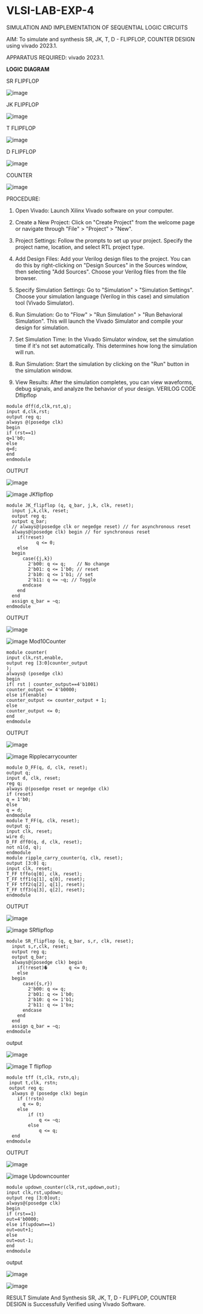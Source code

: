 # VLSI-LAB-EXP-4
SIMULATION AND IMPLEMENTATION OF SEQUENTIAL LOGIC CIRCUITS

AIM: 
 To simulate and synthesis SR, JK, T, D - FLIPFLOP, COUNTER DESIGN using vivado 2023.1.

APPARATUS REQUIRED:
vivado 2023.1.

**LOGIC DIAGRAM**

SR FLIPFLOP

![image](https://github.com/navaneethans/VLSI-LAB-EXP-4/assets/6987778/77fb7f38-5649-4778-a987-8468df9ea3c3)


JK FLIPFLOP

![image](https://github.com/navaneethans/VLSI-LAB-EXP-4/assets/6987778/1510e030-4ddc-42b1-88ce-d00f6f0dc7e6)

T FLIPFLOP

![image](https://github.com/navaneethans/VLSI-LAB-EXP-4/assets/6987778/7a020379-efb1-4104-85ee-439d660baa08)


D FLIPFLOP

![image](https://github.com/navaneethans/VLSI-LAB-EXP-4/assets/6987778/dda843c5-f0a0-4b51-93a2-eaa4b7fa8aa0)


COUNTER

![image](https://github.com/navaneethans/VLSI-LAB-EXP-4/assets/6987778/a1fc5f68-aafb-49a1-93d2-779529f525fa)


  
PROCEDURE:
1. Open Vivado: Launch Xilinx Vivado software on your computer.

2. Create a New Project: Click on "Create Project" from the welcome page or navigate through "File" > "Project" > "New".

3. Project Settings: Follow the prompts to set up your project. Specify the project name, location, and select RTL project type.

4. Add Design Files: Add your Verilog design files to the project. You can do this by right-clicking on "Design Sources" in the Sources window, then selecting "Add Sources". Choose your Verilog files from the file browser.

5. Specify Simulation Settings: Go to "Simulation" > "Simulation Settings". Choose your simulation language (Verilog in this case) and simulation tool (Vivado Simulator).

6. Run Simulation: Go to "Flow" > "Run Simulation" > "Run Behavioral Simulation". This will launch the Vivado Simulator and compile your design for simulation.

7. Set Simulation Time: In the Vivado Simulator window, set the simulation time if it's not set automatically. This determines how long the simulation will run.

8. Run Simulation: Start the simulation by clicking on the "Run" button in the simulation window.

9. View Results: After the simulation completes, you can view waveforms, debug signals, and analyze the behavior of your design.
VERILOG CODE
Dflipflop
~~~
module dff(d,clk,rst,q);
input d,clk,rst;
output reg q;
always @(posedge clk)
begin
if (rst==1)
q=1'b0;
else
q=d;
end
endmodule
~~~
OUTPUT

![image](https://github.com/Abitha-2004/VLSI-LAB-EXP-4/assets/161303006/46819139-6bbb-4391-949a-f01f77f4e97d)

![image](https://github.com/Abitha-2004/VLSI-LAB-EXP-4/assets/161303006/1e5cb39c-8964-4e6b-9a7c-157c2d41b043)
JKflipflop
~~~
module JK_flipflop (q, q_bar, j,k, clk, reset);  
  input j,k,clk, reset;
  output reg q;
  output q_bar;
  // always@(posedge clk or negedge reset) // for asynchronous reset
  always@(posedge clk) begin // for synchronous reset
    if(!reset)
           q <= 0;
    else 
  begin
      case({j,k})
        2'b00: q <= q;    // No change
        2'b01: q <= 1'b0; // reset
        2'b10: q <= 1'b1; // set
        2'b11: q <= ~q; // Toggle
      endcase
    end
  end
  assign q_bar = ~q;
endmodule
~~~
OUTPUT

![image](https://github.com/Abitha-2004/VLSI-LAB-EXP-4/assets/161303006/b5608b13-bbda-4afd-a37c-0a03020e9281)

![image](https://github.com/Abitha-2004/VLSI-LAB-EXP-4/assets/161303006/eabe32f4-9fab-4cd0-ada4-41323ba413a8)
Mod10Counter
~~~
module counter(
input clk,rst,enable,
output reg [3:0]counter_output
);
always@ (posedge clk)
begin 
if( rst | counter_output==4'b1001)
counter_output <= 4'b0000;
else if(enable)
counter_output <= counter_output + 1;
else
counter_output <= 0;
end
endmodule
~~~
OUTPUT

![image](https://github.com/Abitha-2004/VLSI-LAB-EXP-4/assets/161303006/e207e575-459a-4ed2-8517-b9c56d8dca18)

![image](https://github.com/Abitha-2004/VLSI-LAB-EXP-4/assets/161303006/fd964968-644a-4707-93ab-13373ec912bc)
Ripplecarrycounter
~~~
module D_FF(q, d, clk, reset);
output q;
input d, clk, reset;
reg q;
always @(posedge reset or negedge clk)
if (reset)
q = 1'b0;
else
q = d;
endmodule
module T_FF(q, clk, reset);
output q;
input clk, reset;
wire d;
D_FF dff0(q, d, clk, reset);
not n1(d, q); 
endmodule
module ripple_carry_counter(q, clk, reset);
output [3:0] q;
input clk, reset;
T_FF tffo(q[0], clk, reset);
T_FF tff1(q[1], q[0], reset);
T_FF tff2(q[2], q[1], reset);
T_FF tff3(q[3], q[2], reset);
endmodule
~~~
OUTPUT

![image](https://github.com/Abitha-2004/VLSI-LAB-EXP-4/assets/161303006/d9432b4e-3608-4d08-bab3-78fcfb957de9)

![image](https://github.com/Abitha-2004/VLSI-LAB-EXP-4/assets/161303006/b633f27c-12e7-4b03-aec4-a09577b318e7)
SRflipflop
~~~
module SR_flipflop (q, q_bar, s,r, clk, reset);
  input s,r,clk, reset;
  output reg q;
  output q_bar;
  always@(posedge clk) begin 
    if(!reset)�        q <= 0;
    else 
  begin
      case({s,r})
        2'b00: q <= q;    
        2'b01: q <= 1'b0; 
        2'b10: q <= 1'b1; 
        2'b11: q <= 1'bx; 
      endcase
    end
  end
  assign q_bar = ~q;
endmodule
~~~
output

![image](https://github.com/Abitha-2004/VLSI-LAB-EXP-4/assets/161303006/bc98c309-2fd4-4435-9d9e-638f491f2e7c)

![image](https://github.com/Abitha-2004/VLSI-LAB-EXP-4/assets/161303006/a558d65b-2f00-480f-b939-b3dde7b72183)
T flipflop
~~~
module tff (t,clk, rstn,q);  
 input t,clk, rstn;
 output reg q;
  always @ (posedge clk) begin  
    if (!rstn)  
      q <= 0;  
    else  
        if (t)  
            q <= ~q;  
        else  
            q <= q;  
  end  
endmodule
~~~
OUTPUT

![image](https://github.com/Abitha-2004/VLSI-LAB-EXP-4/assets/161303006/7dce4d97-68e0-4764-b217-4999c06a418d)

![image](https://github.com/Abitha-2004/VLSI-LAB-EXP-4/assets/161303006/597f7bf3-50ac-4783-b3e3-f07daa9402ea)
Updowncounter
~~~
module updown_counter(clk,rst,updown,out);
input clk,rst,updown;
output reg [3:0]out;
always@(posedge clk)
begin
if (rst==1)
out=4'b0000;
else if(updown==1)
out=out+1;
else
out=out-1;
end
endmodule
~~~
output

![image](https://github.com/Abitha-2004/VLSI-LAB-EXP-4/assets/161303006/58b35e77-1d9f-41d6-b4dc-9f0b9fb9e6ff)

![image](https://github.com/Abitha-2004/VLSI-LAB-EXP-4/assets/161303006/25556d01-72bb-4ce9-8d7e-10d3e60ee078)

RESULT
Simulate And Synthesis SR, JK, T, D - FLIPFLOP, COUNTER DESIGN is Successfully Verified using Vivado Software.




